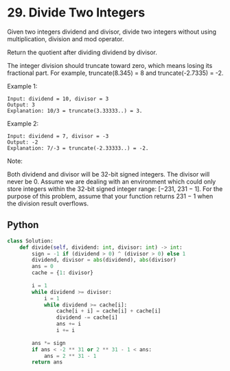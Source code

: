 # 29. Divide Two Integers
Given two integers dividend and divisor, divide two integers without using multiplication, division and mod operator.

Return the quotient after dividing dividend by divisor.

The integer division should truncate toward zero, which means losing its fractional part. For example, truncate(8.345) = 8 and truncate(-2.7335) = -2.

Example 1:
```
Input: dividend = 10, divisor = 3
Output: 3
Explanation: 10/3 = truncate(3.33333..) = 3.
```

Example 2:
```
Input: dividend = 7, divisor = -3
Output: -2
Explanation: 7/-3 = truncate(-2.33333..) = -2.
```
Note:

Both dividend and divisor will be 32-bit signed integers.
The divisor will never be 0.
Assume we are dealing with an environment which could only store integers within the 32-bit signed integer range: [−231,  231 − 1]. For the purpose of this problem, assume that your function returns 231 − 1 when the division result overflows.

## Python
``` python
class Solution:
    def divide(self, dividend: int, divisor: int) -> int:
        sign = -1 if (dividend > 0) ^ (divisor > 0) else 1
        dividend, divisor = abs(dividend), abs(divisor)
        ans = 0
        cache = {1: divisor}
        
        i = 1
        while dividend >= divisor:
            i = 1
            while dividend >= cache[i]:
                cache[i + i] = cache[i] + cache[i]
                dividend -= cache[i]
                ans += i
                i += i
                
        ans *= sign
        if ans < -2 ** 31 or 2 ** 31 - 1 < ans:
            ans = 2 ** 31 - 1
        return ans
```

<!-- ## Java
``` java

``` -->